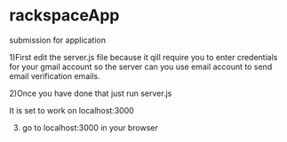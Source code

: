 # rackspaceApp
submission for application

1)First edit the server.js file because it qill require you to enter credentials for your gmail account
so the server can you use email account to send email verification emails.

2)Once you have done that just run server.js

It is set to work on localhost:3000

3) go to localhost:3000 in your browser
